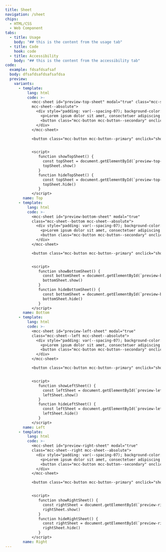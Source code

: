 ```yaml
---
title: Sheet
navigation: /sheet
chips:
  - HTML/CSS
  - Web Component
tabs:
  - title: Usage
    body: "## this is the content from the usage tab"
  - title: Code
    hook: code
  - title: Accessibility
    body: "## this is the content from the accessibility tab"
code:
  example: fdsafdsafsaf
  body: dfsafdsafdsafsafdsa
  preview:
    variants:
      - template:
          lang: html
          code: >-
            <mcc-sheet id="preview-top-sheet" modal="true" class="mcc-sheet--top
            mcc-sheet--absolute">
              <div style="padding: var(--spacing-07); background-color: var(--ui-01, #fff); height: 100%;">
                <p>Lorem ipsum dolor sit amet, consectetuer adipiscing elit. Aenean commodo ligula eget dolor. Aenean massa. Cum sociis natoque penatibus et magnis dis parturient montes, nascetur ridiculus mus.Lorem ipsum dolor sit amet, consectetuer adipiscing elit. Aenean commodo ligula eget dolor. Aenean massa. Cum sociis natoque penatibus et magnis dis parturient montes, nascetur ridiculus mus..</p>
                <button class="mcc-button mcc-button--secondary" onclick="hideTopSheet()">Hide sheet</button>
              </div>
            </mcc-sheet>

            <button class="mcc-button mcc-button--primary" onclick="showTopSheet()">Show Sheet</button>


            <script>
               function showTopSheet() {
                 const topSheet = document.getElementById(`preview-top-sheet`)
                 topSheet.show()
               }
               function hideTopSheet() {
                 const topSheet = document.getElementById(`preview-top-sheet`)
                 topSheet.hide()
               }
            </script>
        name: Top
      - template:
          lang: html
          code: >-
            <mcc-sheet id="preview-bottom-sheet" modal="true"
            class="mcc-sheet--bottom mcc-sheet--absolute">
              <div style="padding: var(--spacing-07); background-color: var(--ui-01, #fff); height: 100%;">
                <p>Lorem ipsum dolor sit amet, consectetuer adipiscing elit. Aenean commodo ligula eget dolor. Aenean massa. Cum sociis natoque penatibus et magnis dis parturient montes, nascetur ridiculus mus.Lorem ipsum dolor sit amet, consectetuer adipiscing elit. Aenean commodo ligula eget dolor. Aenean massa. Cum sociis natoque penatibus et magnis dis parturient montes, nascetur ridiculus mus..</p>
                <button class="mcc-button mcc-button--secondary" onclick="hideBottomSheet()">Hide sheet</button>
              </div>
            </mcc-sheet>

            <button class="mcc-button mcc-button--primary" onclick="showBottomSheet()">Show Sheet</button>


            <script>
               function showBottomSheet() {
                 const bottomSheet = document.getElementById(`preview-bottom-sheet`)
                 bottomSheet.show()
               }
               function hideBottomSheet() {
                 const bottomSheet = document.getElementById(`preview-bottom-sheet`)
                 bottomSheet.hide()
               }
            </script>
        name: Bottom
      - template:
          lang: html
          code: >-
            <mcc-sheet id="preview-left-sheet" modal="true"
            class="mcc-sheet--left mcc-sheet--absolute">
              <div style="padding: var(--spacing-07); background-color: var(--ui-01, #fff); height: 100%;">
                <p>Lorem ipsum dolor sit amet, consectetuer adipiscing elit. Aenean commodo ligula eget dolor. Aenean massa. Cum sociis natoque penatibus et magnis dis parturient montes, nascetur ridiculus mus.Lorem ipsum dolor sit amet, consectetuer adipiscing elit. Aenean commodo ligula eget dolor. Aenean massa. Cum sociis natoque penatibus et magnis dis parturient montes, nascetur ridiculus mus..</p>
                <button class="mcc-button mcc-button--secondary" onclick="hideLeftSheet()">Hide sheet</button>
              </div>
            </mcc-sheet>

            <button class="mcc-button mcc-button--primary" onclick="showLeftSheet()">Show Sheet</button>


            <script>
               function showLeftSheet() {
                 const leftSheet = document.getElementById(`preview-left-sheet`)
                 leftSheet.show()
               }
               function hideLeftSheet() {
                 const leftSheet = document.getElementById(`preview-left-sheet`)
                 leftSheet.hide()
               }
            </script>
        name: Left
      - template:
          lang: html
          code: >-
            <mcc-sheet id="preview-right-sheet" modal="true"
            class="mcc-sheet--right mcc-sheet--absolute">
              <div style="padding: var(--spacing-07); background-color: var(--ui-01, #fff); height: 100%;">
                <p>Lorem ipsum dolor sit amet, consectetuer adipiscing elit. Aenean commodo ligula eget dolor. Aenean massa. Cum sociis natoque penatibus et magnis dis parturient montes, nascetur ridiculus mus.Lorem ipsum dolor sit amet, consectetuer adipiscing elit. Aenean commodo ligula eget dolor. Aenean massa. Cum sociis natoque penatibus et magnis dis parturient montes, nascetur ridiculus mus..</p>
                <button class="mcc-button mcc-button--secondary" onclick="hideRightSheet()">Hide sheet</button>
              </div>
            </mcc-sheet>

            <button class="mcc-button mcc-button--primary" onclick="showRightSheet()">Show Sheet</button>


            <script>
               function showRightSheet() {
                 const rightSheet = document.getElementById(`preview-right-sheet`)
                 rightSheet.show()
               }
               function hideRightSheet() {
                 const rightSheet = document.getElementById(`preview-right-sheet`)
                 rightSheet.hide()
               }
            </script>
        name: Right
---
```

